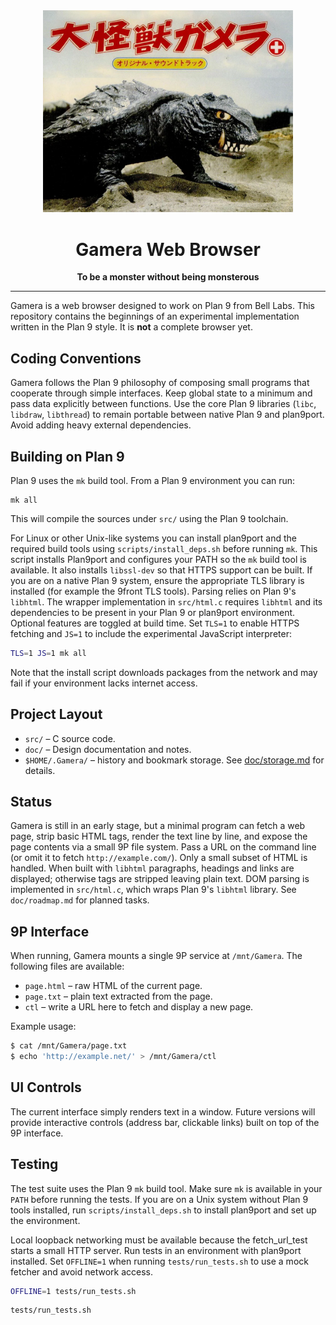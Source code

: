 <div align="center">
  <img src="Gamera_the_Invincible.png" alt="Gamera" width="400"/>
  <h1>Gamera Web Browser</h1>
  <p>
    <strong>To be a monster without being monsterous</strong>
  </p>
  <hr/>
</div>

Gamera is a web browser designed to work on Plan 9 from Bell Labs. This
repository contains the beginnings of an experimental implementation
written in the Plan 9 style. It is **not** a complete browser yet.

## Coding Conventions

Gamera follows the Plan 9 philosophy of composing small programs that
cooperate through simple interfaces. Keep global state to a minimum and
pass data explicitly between functions. Use the core Plan 9 libraries
(`libc`, `libdraw`, `libthread`) to remain portable between native Plan 9
and plan9port. Avoid adding heavy external dependencies.

## Building on Plan 9

Plan 9 uses the `mk` build tool. From a Plan 9 environment you can run:

```
mk all
```

This will compile the sources under `src/` using the Plan 9 toolchain.

For Linux or other Unix-like systems you can install plan9port and the
required build tools using `scripts/install_deps.sh` before running `mk`.
This script installs Plan9port and configures your PATH so the `mk` build tool is available.
It also installs `libssl-dev` so that HTTPS support can be built. If you are
on a native Plan 9 system, ensure the appropriate TLS library is installed
(for example the 9front TLS tools).
Parsing relies on Plan 9's `libhtml`. The wrapper implementation in
`src/html.c` requires `libhtml` and its dependencies to be present in your
Plan 9 or plan9port environment.
Optional features are toggled at build time. Set `TLS=1` to enable
HTTPS fetching and `JS=1` to include the experimental JavaScript
interpreter:

```sh
TLS=1 JS=1 mk all
```

Note that the install script downloads packages from the network and may fail
if your environment lacks internet access.

## Project Layout

- `src/` – C source code.
- `doc/` – Design documentation and notes.
- `$HOME/.Gamera/` – history and bookmark storage. See
  [doc/storage.md](doc/storage.md) for details.

## Status

Gamera is still in an early stage, but a minimal program can fetch a
web page, strip basic HTML tags, render the text line by line, and
expose the page contents via a small 9P file system. Pass a URL on the
command line (or omit it to fetch `http://example.com/`).
Only a small subset of HTML is handled.  When built with `libhtml`
paragraphs, headings and links are displayed; otherwise tags are stripped
leaving plain text. DOM parsing is implemented in `src/html.c`, which
wraps Plan 9's `libhtml` library.
See `doc/roadmap.md` for planned tasks.

## 9P Interface

When running, Gamera mounts a single 9P service at `/mnt/Gamera`.
The following files are available:

* `page.html` – raw HTML of the current page.
* `page.txt`  – plain text extracted from the page.
* `ctl`       – write a URL here to fetch and display a new page.

Example usage:

```sh
$ cat /mnt/Gamera/page.txt
$ echo 'http://example.net/' > /mnt/Gamera/ctl
```

## UI Controls

The current interface simply renders text in a window. Future versions
will provide interactive controls (address bar, clickable links) built on
top of the 9P interface.

## Testing

The test suite uses the Plan 9 `mk` build tool. Make sure `mk` is
available in your `PATH` before running the tests. If you are on a Unix
system without Plan 9 tools installed, run `scripts/install_deps.sh` to
install plan9port and set up the environment.

Local loopback networking must be available because the fetch_url_test starts a small HTTP server. Run tests in an environment with plan9port installed. Set `OFFLINE=1` when running `tests/run_tests.sh` to use a mock fetcher and avoid network access.

```sh
OFFLINE=1 tests/run_tests.sh
```

```sh
tests/run_tests.sh
```
